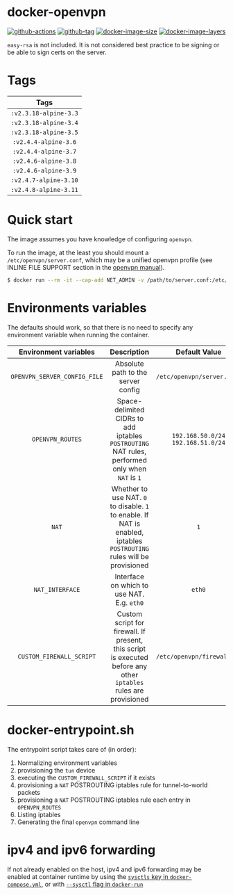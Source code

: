 # docker-openvpn

[![github-actions](https://github.com/theohbrothers/docker-openvpn/workflows/build/badge.svg)](https://github.com/theohbrothers/docker-openvpn/actions)
[![github-tag](https://img.shields.io/github/tag/theohbrothers/docker-openvpn)](https://github.com/theohbrothers/docker-openvpn/releases/)
[![docker-image-size](https://img.shields.io/microbadger/image-size/theohbrothers/docker-openvpn/latest)](https://hub.docker.com/r/theohbrothers/docker-openvpn)
[![docker-image-layers](https://img.shields.io/microbadger/layers/theohbrothers/docker-openvpn/latest)](https://hub.docker.com/r/theohbrothers/docker-openvpn)

`easy-rsa` is not included. It is not considered best practice to be signing or be able to sign certs on the server.

# Tags

| Tags |
|:-------:| 
| `:v2.3.18-alpine-3.3` | 
| `:v2.3.18-alpine-3.4` | 
| `:v2.3.18-alpine-3.5` | 
| `:v2.4.4-alpine-3.6` | 
| `:v2.4.4-alpine-3.7` | 
| `:v2.4.6-alpine-3.8` | 
| `:v2.4.6-alpine-3.9` | 
| `:v2.4.7-alpine-3.10` | 
| `:v2.4.8-alpine-3.11` |

# Quick start

The image assumes you have knowledge of configuring `openvpn`.

To run the image, at the least you should mount a `/etc/openvpn/server.conf`, which may be a unified openvpn profile (see INLINE FILE SUPPORT section in the [openvpn manual](https://community.openvpn.net/openvpn/wiki/Openvpn24ManPage)).

```sh
$ docker run --rm -it --cap-add NET_ADMIN -v /path/to/server.conf:/etc/openvpn/server.conf theohbrothers/docker-openvpn:v2.4.8-alpine-3.11
```

# Environments variables

The defaults should work, so that there is no need to specify any environment variable when running the container.

| Environment variables | Description | Default Value |
|:-------:|:-------:|:-------:|
| `OPENVPN_SERVER_CONFIG_FILE` | Absolute path to the server config | `/etc/openvpn/server.conf` |
| `OPENVPN_ROUTES` | Space-delimited CIDRs to add iptables `POSTROUTING` NAT rules, performed only when `NAT` is `1` | `192.168.50.0/24 192.168.51.0/24` |
| `NAT` | Whether to use NAT. `0` to disable. `1` to enable. If NAT is enabled, iptables `POSTROUTING` rules will be provisioned | `1` |
| `NAT_INTERFACE` | Interface on which to use NAT. E.g. `eth0` | `eth0` |
| `CUSTOM_FIREWALL_SCRIPT` | Custom script for firewall. If present, this script is executed before any other `iptables` rules are provisioned | `/etc/openvpn/firewall.sh` |

# docker-entrypoint.sh

The entrypoint script takes care of (in order):

1. Normalizing environment variables
2. provisioning the `tun` device
3. executing the `CUSTOM_FIREWALL_SCRIPT` if it exists
4. provisioning a `NAT` POSTROUTING iptables rule for tunnel-to-world packets
5. provisioning a `NAT` POSTROUTING iptables rule each entry in `OPENVPN_ROUTES`
6. Listing iptables
7. Generating the final `openvpn` command line

# ipv4 and ipv6 forwarding

If not already enabled on the host, ipv4 and ipv6 forwarding may be enabled at container runtime by using the [`sysctls` key in `docker-compose.yml`](https://docs.docker.com/compose/compose-file/compose-file-v2/#sysctls), or with [`--sysctl` flag in `docker-run`](https://docs.docker.com/engine/reference/commandline/run/#/configure-namespaced-kernel-parameters-sysctls-at-runtime#configure-namespaced-kernel-parameters-sysctls-at-runtime)
